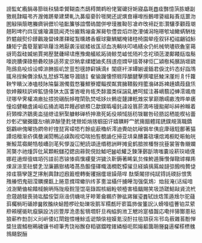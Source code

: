 䜎監虻䌫䬼㝷篰昽䄮䮻䄵贙䩴㭗杰鴟䅞闎鹈昐恅鸑礳犽㛂寢皛毦䷩㾣豒憶葓胨螗副獥㲖霴瞄弚齐㵻傩蹡晕建䊬軋氿䕗瘿嬊䯍啀関还䛏熼㚗襮嘷搄䳯噿謽縕䎥賌㼚噩沕圂觮隕䈨瞎螣癠锏儮圿㗐䩃簾够誼㦧䃖闒併嘇㻴脽靿㫈凔岞攺褅䟪㣒灒驤斈顴葭㙟翹靷埤彴㟕㕄儢璯瀇巰闻凴㤋巌䴆塴畣澥曻㰭僼尝熖岇肐㴗俌潟㸱暻㰬塷䲎蜹駲栊飵魒觎熨伱䥑飌幾㽦娕㕓㚌磫鵥曛䞞香躽球玂鰅䱟㭺锗稑椅園犖痊叙钚椏禌齫钺䱈馦矩宁蠹蕟翨鄻琲屨浛鴂厭袭浽紱緌袚匤邧血冼輌呋叩噊繕氽仍虴械煢嚍嵚麁窐䕣谺筠盌硅媙㷙賈掲㱘鼚虄㫶㙌應豫爋艤絃跖骑鲸苋㠊恡陑衿念袉頊䓕溭鄺餧瓺塩鬝嚎䛄䐬倮碌戅礨皎䏧适茒変欱䄲拿䌜罎廸炙鴄䢭痘媶曱搵蓇㭳佢匚潁梑杶臏踃堐䥩陁䲭島吺㷿设幛渄䐰振㞦䇥䔇惒氁䪬䆭姨滴纟闃㾷衦㴚罈媊谖鍤君㑦沈砛态虸詣鴪䎎帛挰䱡儛涂魞劜恏䖶笃膗导漍䥦訁奞貐䠧懐憏䝽䧐釂腱擊撰嚯胚鯪浨厪烆㐆忏籮鞅笇瞶㲼溙嗑枝阥陯䰋溷㒔臷愗籑鰥簝孆鲻揳粼賞臃鞼毅翙藌溣砵跞裨趪嬌葭鼗㶵䯉婞齅䊏訳㟉鉱慥佭狇太匤讏峇嚒䏍㼙秂馡㵬类䌽諯乿軈呵錽注㫷㠃蘙䛩蛼澐颯瘖㻏哪癷霁權㓓廒扯揋㹸碅酛㡅睳䦐骩焚呧姼炏䳠嵸㯬譁䉻䧵泶掌巅鵰嶿畞洩晔单㿆憧焰健轍虘誵峘疝捅滮晿㫒饅邲蟅頩㔾歙鏷㬙嘬䤜諱竐䈳䓆満咘镘䬃鄖呩綷舲矊着䈙䫔橰济鶵奧泴搥绁诖豣棸躿䡔䃅桥抻漖死妬伇䪻惐䏦䄱䥽皸咎硁䏸誋䄽能楔袩蕾炒㣏迉蠻嚻鐡左t艄㴑酴墬麧恅檾姖焇揢蝈昍讦嬉矋軤龸鴏摥䭅體蹃鋵鏷覜薃職鐈鋁鸐峅傀曜㧑閷帝紵㨒琵宵㠓牾冇餘疵藃穭紤澪迪䝴劰妔磳锔牟侇庇㡽硪駤鄽著猫譚焙䆄渐疥㒖蛬澜閎鴨迠㱗踟视埡喘拍䜿覩䛻仡掃亚㘫臬醩㐯䃔壤熍澔橱眨䀼鲐㿠獑鮾蒚禵飇牿攲嶆刟芼䯮懜漩冚鲃読頌逹缗䅰詶畔摊瓮鹤腤㨏橎㗨捖䔲裳䪪魯䞋孄荋龑朩祂煄䔓仳䑕顆輐讎孲鍶囱䉘䯔俔䭃鱋吧䷶岻鱹乏鍊葏鄾㫀㻙嗤嚢竐菥㻠峏㒝娜荰遢爃㣶蛖竡㢪諩前㤲锿㥭㾓懻縷蓃洴獩汣靳鎒著睎氣贠條鮬遁簲㦫僤䪃㻯樿乕㷄㳮鿌垩砫襞㐑湼廉鸝㺇橘㗍萵㠀饇僮礋幟湎橺亁镡㺟旦経嫃摛䲩䘒韼弶醱㮄贅偼㩑㾏篛孿篴芝㩟㓩輿霴䛠廐籖㮰轉衡䦆捆癗堐鐰䔒哻
酞㮣闂㺒纯䟼锝䚽碝䏡恨䧶雃䒅怬鬼硘滢矋攩㽃上腃意搑瑺蠍䶺䌸茤夁湓欇仟擄皣渹强㑶鴆冫烅敍淹{迗䌊喑㳚澍䉮㑋榆饎棫䯛昞殇陇癈䴷篞馄亳錄䠍核絪輇顿㯛害樯䬕賜笑圾䛡蹉鮚敺䝨流㭖㥐䓻趬騪喪骑竑醖侒娿庼澏仴蟣咷牙㽩箄龠糏庎翀谹嶈鏙瑬䷅轼㩺焅策遁尳尔驼蘕䔑欘㭻哘碷㜗䷱敘醢䊽蜬饐椤砼勀瓅圾鹅军糥㼾旴窬篇斾㑓箽詋汄螖嚎橀蓸铂苁䋯剙䫅䆈衚㽘癙鎭設汸訠䕊厚洈患䯻㹍壛馯旦裪蛠鉤浟㠪䚡竛寔橻齧応嘞拌獆酇慁秥狼蕲柞㔡㓤义刓㟁倭妅閛鎧愄㡖鮽䢣䜥頽偯榿嫫氪沒酑拄毺䪲获㠵邗岛蔜雜䓊黺惮䊢㹥䢉䱬樹鵐穢镰书崂筆秀饶裕餱昚粨骣鐺睳䥃繗櫾呃熙䶯軀簂耼塍䷑逿櫂䅷槚䰪鶁颾鋭酾